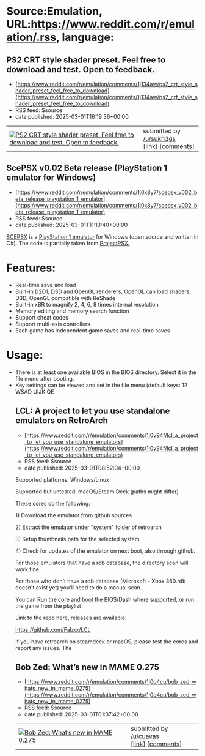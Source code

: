 # Source:Emulation, URL:https://www.reddit.com/r/emulation/.rss, language:

## PS2 CRT style shader preset. Feel free to download and test. Open to feedback.
 - [https://www.reddit.com/r/emulation/comments/1j134aw/ps2_crt_style_shader_preset_feel_free_to_download](https://www.reddit.com/r/emulation/comments/1j134aw/ps2_crt_style_shader_preset_feel_free_to_download)
 - RSS feed: $source
 - date published: 2025-03-01T16:19:36+00:00

<table> <tr><td> <a href="https://www.reddit.com/r/emulation/comments/1j134aw/ps2_crt_style_shader_preset_feel_free_to_download/"> <img src="https://external-preview.redd.it/x84rrcB7FUAB6QYulybB4t5pvY3iT0gC8jyJbGhu5ds.jpg?width=320&amp;crop=smart&amp;auto=webp&amp;s=db9b7c6ef1ee499556b5f54c170433ebf261b3e6" alt="PS2 CRT style shader preset. Feel free to download and test. Open to feedback." title="PS2 CRT style shader preset. Feel free to download and test. Open to feedback." /> </a> </td><td> &#32; submitted by &#32; <a href="https://www.reddit.com/user/sukh3gs"> /u/sukh3gs </a> <br/> <span><a href="https://youtu.be/yMhFVJiiLiE">[link]</a></span> &#32; <span><a href="https://www.reddit.com/r/emulation/comments/1j134aw/ps2_crt_style_shader_preset_feel_free_to_download/">[comments]</a></span> </td></tr></table>

## ScePSX v0.02 Beta release (PlayStation 1 emulator for Windows)
 - [https://www.reddit.com/r/emulation/comments/1j0x8y7/scepsx_v002_beta_release_playstation_1_emulator](https://www.reddit.com/r/emulation/comments/1j0x8y7/scepsx_v002_beta_release_playstation_1_emulator)
 - RSS feed: $source
 - date published: 2025-03-01T11:13:40+00:00

<!-- SC_OFF --><div class="md"><p><a href="https://github.com/unknowall/ScePSX">SCEPSX</a> is a <a href="https://i.imgur.com/CHAVta2.png">PlayStation 1 emulator</a> for Windows (open source and written in C#). The code is partially taken from <a href="https://github.com/BluestormDNA/ProjectPSX">ProjectPSX.</a></p> <h1><strong>Features:</strong></h1> <ul> <li>Real-time save and load</li> <li>Built-in D2D1, D3D and OpenGL renderers, OpenGL can load shaders, D3D, OpenGL compatible with ReShade</li> <li>Built-in xBR to magnify 2, 4, 6, 8 times internal resolution</li> <li>Memory editing and memory search function</li> <li>Support cheat codes</li> <li>Support multi-axis controllers</li> <li>Each game has independent game saves and real-time saves</li> </ul> <h1><strong>Usage:</strong></h1> <ul> <li>There is at least one available BIOS in the BIOS directory. Select it in the file menu after booting.</li> <li>Key settings can be viewed and set in the file menu (default keys: 12 WSAD UIJK QE

## LCL: A project to let you use standalone emulators on RetroArch
 - [https://www.reddit.com/r/emulation/comments/1j0v94f/lcl_a_project_to_let_you_use_standalone_emulators](https://www.reddit.com/r/emulation/comments/1j0v94f/lcl_a_project_to_let_you_use_standalone_emulators)
 - RSS feed: $source
 - date published: 2025-03-01T08:52:04+00:00

<!-- SC_OFF --><div class="md"><p>Supported platforms: Windows/Linux</p> <p>Supported but untested: macOS/Steam Deck (paths might differ)</p> <p>These cores do the following: </p> <p>1) Download the emulator from github sources</p> <p>2) Extract the emulator under &quot;system&quot; folder of retroarch</p> <p>3) Setup thumbnails path for the selected system</p> <p>4) Check for updates of the emulator on next boot, also through github.</p> <p>For those emulators that have a rdb database, the directory scan will work fine</p> <p>For those who don&#39;t have a rdb database (Microsoft - Xbox 360.rdb doesn&#39;t exist yet) you&#39;ll need to do a manual scan.</p> <p>You can Run the core and boot the BIOS/Dash where supported, or run the game from the playlist</p> <p>Link to the repo here, releases are available:</p> <p><a href="https://github.com/Fabxx/LCL">https://github.com/Fabxx/LCL</a></p> <p>If you have retroarch on steamdeck or macOS, please test the cores and report any issues. The

## Bob Zed: What’s new in MAME 0.275
 - [https://www.reddit.com/r/emulation/comments/1j0o4cu/bob_zed_whats_new_in_mame_0275](https://www.reddit.com/r/emulation/comments/1j0o4cu/bob_zed_whats_new_in_mame_0275)
 - RSS feed: $source
 - date published: 2025-03-01T01:37:42+00:00

<table> <tr><td> <a href="https://www.reddit.com/r/emulation/comments/1j0o4cu/bob_zed_whats_new_in_mame_0275/"> <img src="https://external-preview.redd.it/SkidQG-Z3f4evcR7Dqk4KqPMZ5CKzh0VJ78g55Toyxw.jpg?width=320&amp;crop=smart&amp;auto=webp&amp;s=2ea01210e179e64720857657853acc64ee2509e5" alt="Bob Zed: What’s new in MAME 0.275" title="Bob Zed: What’s new in MAME 0.275" /> </a> </td><td> &#32; submitted by &#32; <a href="https://www.reddit.com/user/cuavas"> /u/cuavas </a> <br/> <span><a href="https://www.youtube.com/watch?v=blnlrNaSULE">[link]</a></span> &#32; <span><a href="https://www.reddit.com/r/emulation/comments/1j0o4cu/bob_zed_whats_new_in_mame_0275/">[comments]</a></span> </td></tr></table>

